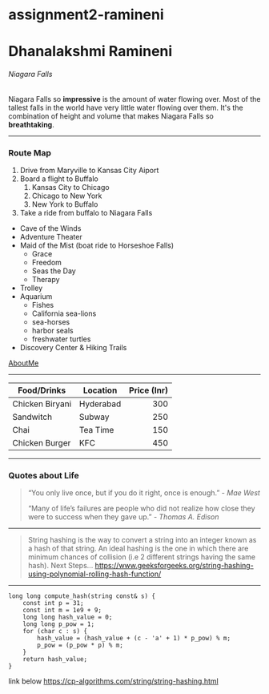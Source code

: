 # assignment2-ramineni

# Dhanalakshmi Ramineni

###### Niagara Falls 

Niagara Falls so **impressive** is the amount of water flowing over. Most of the tallest falls in the world have very little water flowing over them. It's the combination of height and volume that makes Niagara Falls so **breathtaking**. 

---

### Route Map

1. Drive from Maryville to Kansas City Aiport
2. Board a flight to Buffalo
   1. Kansas City to Chicago
   2. Chicago to New York   
   3. New York to Buffalo
3. Take a ride from buffalo to Niagara Falls

* Cave of the Winds 
* Adventure Theater
* Maid of the Mist (boat ride to Horseshoe Falls)
  * Grace
  * Freedom
  * Seas the Day
  * Therapy
* Trolley
* Aquarium
  * Fishes
  * California sea-lions
  * sea-horses
  * harbor seals
  * freshwater turtles
* Discovery Center & Hiking Trails

 [AboutMe](https://github.com/dhana1701/assignment2-ramineni/blob/main/AboutMe.md)

---

| Food/Drinks | Location | Price (Inr) |
| ---| ---| ---: |
| Chicken Biryani | Hyderabad | 300 |
| Sandwitch | Subway | 250 |
| Chai | Tea Time | 150 |
| Chicken Burger | KFC | 450 |

---
### Quotes about Life

>“You only live once, but if you do it right, once is enough.” - *Mae West*
>
> “Many of life’s failures are people who did not realize how close they were to success when they gave up.” - *Thomas A. Edison*

---

> String hashing is the way to convert a string into an integer known as a hash of that string.
An ideal hashing is the one in which there are minimum chances of collision (i.e 2 different strings having the same hash).
> Next Steps... <https://www.geeksforgeeks.org/string-hashing-using-polynomial-rolling-hash-function/>

---

```
long long compute_hash(string const& s) {
    const int p = 31;
    const int m = 1e9 + 9;
    long long hash_value = 0;
    long long p_pow = 1;
    for (char c : s) {
        hash_value = (hash_value + (c - 'a' + 1) * p_pow) % m;
        p_pow = (p_pow * p) % m;
    }
    return hash_value;
}

```
link below <https://cp-algorithms.com/string/string-hashing.html>

